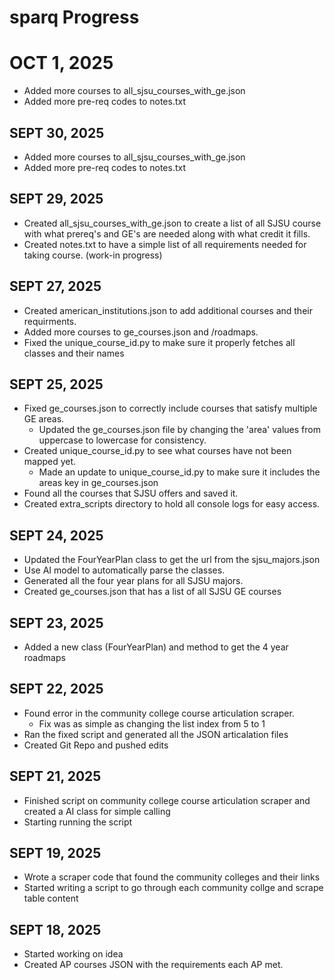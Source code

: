 # sparq Progress

# OCT 1, 2025
- Added more courses to all_sjsu_courses_with_ge.json
- Added more pre-req codes to notes.txt

## SEPT 30, 2025
- Added more courses to all_sjsu_courses_with_ge.json
- Added more pre-req codes to notes.txt

## SEPT 29, 2025
- Created all_sjsu_courses_with_ge.json to create a list of all SJSU course with what prereq's and GE's are needed along with what credit it fills.
- Created notes.txt to have a simple list of all requirements needed for taking course. (work-in progress)

## SEPT 27, 2025
- Created american_institutions.json to add additional courses and their requirments.
- Added more courses to ge_courses.json and /roadmaps.
- Fixed the unique_course_id.py to make sure it properly fetches all classes and their names

## SEPT 25, 2025
- Fixed ge_courses.json to correctly include courses that satisfy multiple GE areas.
  - Updated the ge_courses.json file by changing the 'area' values from uppercase to lowercase for consistency.
- Created unique_course_id.py to see what courses have not been mapped yet.
  - Made an update to unique_course_id.py to make sure it includes the areas key in ge_courses.json
- Found all the courses that SJSU offers and saved it.
- Created extra_scripts directory to hold all console logs for easy access. 

## SEPT 24, 2025
- Updated the FourYearPlan class to get the url from the sjsu_majors.json
- Use AI model to automatically parse the classes. 
- Generated all the four year plans for all SJSU majors.
- Created ge_courses.json that has a list of all SJSU GE courses

## SEPT 23, 2025
- Added a new class (FourYearPlan) and method to get the 4 year roadmaps

## SEPT 22, 2025
- Found error in the community college course articulation scraper. 
  - Fix was as simple as changing the list index from 5 to 1
- Ran the fixed script and generated all the JSON articalation files
- Created Git Repo and pushed edits

## SEPT 21, 2025
- Finished script on community college course articulation scraper and created a AI class for simple calling
- Starting running the script

## SEPT 19, 2025
- Wrote a scraper code that found the community colleges and their links
- Started writing a script to go through each community collge and scrape table content 

## SEPT 18, 2025
- Started working on idea
- Created AP courses JSON with the requirements each AP met.